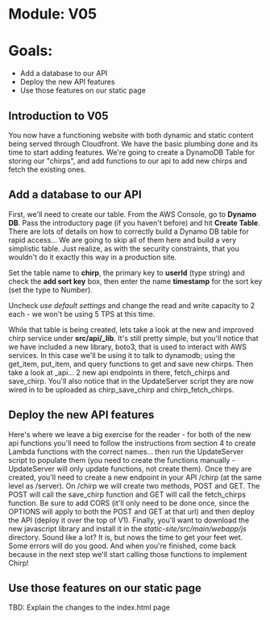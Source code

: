 # Module: V05
# Goals: 
* Add a database to our API
* Deploy the new API features
* Use those features on our static page

## Introduction to V05
You now have a functioning website with both dynamic and static content being served through Cloudfront.  We have the
basic plumbing done and its time to start adding features.  We're going to create a DynamoDB Table for storing our "chirps",
and add functions to our api to add new chirps and fetch the existing ones.

## Add a database to our API

First, we'll need to create our table.  From the AWS Console, go to **Dynamo DB**.  Pass the introductory page (if you haven't before)
and hit **Create Table**.  There are lots of details on how to correctly build a Dynamo DB table for rapid access... We are going to skip
all of them here and build a very simplistic table.  Just realize, as with the security constraints, that you wouldn't do it
exactly this way in a production site.

Set the table name to **chirp**, the primary key to **userId** (type string) and check the **add sort key** box, then
enter the name **timestamp** for the sort key (set the type to Number).

Uncheck *use default settings* and change the read and write capacity to 2 each - we won't be using 5 TPS at this time.

While that table is being created, lets take a look at the new and improved chirp service under **src/api/_lib**.  It's still
pretty simple, but you'll notice that we have included a new library, boto3, that is used to interact with AWS services.  In this
case we'll be using it to talk to dynamodb; using the get_item, put_item, and query functions to get and save new chirps.  Then
take a look at _api... 2 new api endpoints in there, fetch_chirps and save_chirp.  You'll also notice that in the UpdateServer
script they are now wired in to be uploaded as chirp_save_chirp and chirp_fetch_chirps.

## Deploy the new API features

Here's where we leave a big exercise for the reader - for both of the new api functions you'll need to follow the instructions from section
4 to create Lambda functions with the correct names... then run the UpdateServer script to populate them (you need to create the functions
manually - UpdateServer will only update functions, not create them).  Once they are created, you'll need to create a new endpoint in
your API /chirp (at the same level as /server).  On /chirp we will create two methods, POST and GET.  The POST will call the save_chirp
function and GET will call the fetch_chirps function.  Be sure to add CORS (it'll only need to be done once, since the OPTIONS will apply to
both the POST and GET at that url) and then deploy the API (deploy it over the top of V1).  Finally, you'll want to download the new 
javascript library and install it in the *static-site/src/main/webapp/js* directory.  Sound like a lot?  It is, but nows the time to 
get your feet wet.  Some errors will do you good. And when you're finished, come back because in the next step we'll start calling 
those functions to implement Chirp!

## Use those features on our static page

TBD: Explain the changes to the index.html page


